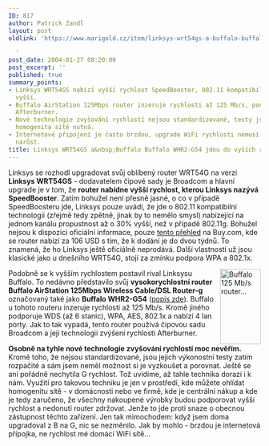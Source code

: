 ```yaml
---
ID: 817
author: Patrick Zandl
layout: post
oldlink: 'https://www.marigold.cz/item/linksys-wrt54gs-a-buffalo-buffalo-whr2-g54-jdou-do-vysich-rychlosti-wifi

  '
post_date: 2004-01-27 08:20:00
post_excerpt: ''
published: true
summary_points:
- Linksys WRT54GS nabízí vyšší rychlost SpeedBooster, 802.11 kompatibilní, až o 30%
  vyšší.
- Buffalo AirStation 125Mbps router inzeruje rychlosti až 125 Mb/s, používá Broadcom
  Afterburner.
- Nové technologie zvyšování rychlostí nejsou standardizované, testy jsou rozpačité,
  homogenita sítě nutná.
- Internetové připojení je často brzdou, upgrade WiFi rychlosti nemusí přinést reálný
  nárůst.
title: Linksys WRT54GS a&nbsp;Buffalo Buffalo WHR2-G54 jdou do vyších rychlostí WiFi
---
```


<p>
Linksys se rozhodl upgradovat svůj oblíbený router WRT54G na verzi <B>Linksys WRT54GS</B> - dodavatelem čipové sady je Broadcom a hlavní upgrade je v tom, že <STRONG>router nabídne vyšší rychlost, kterou Linksys nazývá SpeedBooster</STRONG>. Zatím bohužel není přesně jasné, o co v případě SpeedBoosteru jde, Linksys pouze uvádí, že jde o 802.11 kompatibilní technologii (zřejmě tedy zpětně, jinak by to nemělo smysl) nabízející na jednom kanálu propustnost až o 30% vyšší, než v případě 802.11g. Bohužel nejsou k dispozici oficiální informace, pouze <A href="http://www.buy.com/retail/product.asp?sku=10360624&amp;loc=">tento přehled</A> na Buy.com, kde se router nabízí za 106 USD s tím, že k dodání je do dvou týdnů. To znamená, že ho Linksys ještě oficiálně neprodává. Další vlastnosti už jsou klasické jako u dnešního WRT54G, stojí za zmínku podpora WPA a 802.1x. </p>

<p>
<IMG height=150 alt="Buffalo 125 Mb/s router..." src="/wp-content/uploads/buffaloro-125.jpg" width=81 align=right>Podobně se k vyšším rychlostem postavil rival Linksysu Buffalo. To nedávno představilo svůj <STRONG>vysokorychlostní router Buffalo AirStation 125Mbps Wireless Cable/DSL Router-g</STRONG> označovaný také jako <B>Buffalo WHR2-G54</B> (<A href="http://www.buffalotech.com/wireless/products/airstation/WHR2G54.html">popis zde</A>). Buffalo u tohoto routeru inzeruje rychlosti až 125 Mb/s. Kromě jiného podporuje WDS (až 6 stanic), WPA, AES, 802.1x a nabízí 4 lan porty. Jak to tak vypadá, tento router používá čipovou sadu Broadcom a její technologii zvýšení rychlosti Afterburner. </p>

<p>
<STRONG>Osobně na tyhle nové technologie zvyšování rychlostí moc nevěřím.</STRONG> Kromě toho, že nejsou standardizované, jsou jejich výkonostní testy zatím rozpačité a sám jsem neměl možnost si je vyzkoušet a porovnat. Ještě se ani pořádně nechytila G rychlost. Tož uvidíme, až tahle technika dorazí i k nám. Využití pro takovou techniku je jen v prostředí, kde můžete ohlídat homogenitu sítě - v domácnosti nebo ve firmě, kde je centrální nákup a kde je tedy zaručeno, že všechny nakoupené výrobky budou podporovat vyšší rychlost a nedonutí router zdržovat. Jenže to jde proti snaze o obecnou zástupnost těchto zařízení. Jen tak mimochodem: když jsem doma upgradoval z B na G, nic se nezměnilo. Jak by mohlo - brzdou je internetová přípojka, ne rychlost mé domácí WiFi sítě...</p>